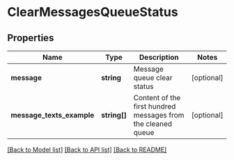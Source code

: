 # ClearMessagesQueueStatus

## Properties
Name | Type | Description | Notes
------------ | ------------- | ------------- | -------------
**message** | **string** | Message queue clear status | [optional] 
**message_texts_example** | **string[]** | Content of the first hundred messages from the cleaned queue | [optional] 

[[Back to Model list]](../README.md#documentation-for-models) [[Back to API list]](../README.md#documentation-for-api-endpoints) [[Back to README]](../README.md)

